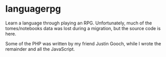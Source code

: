 # languagerpg
Learn a language through playing an RPG. Unfortunately, much of the tomes/notebooks data was lost during a migration, but the source code is here.

Some of the PHP was written by my friend Justin Gooch, while I wrote the remainder and all the JavaScript.

